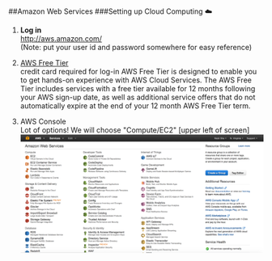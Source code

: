 ##Amazon Web Services 
###Setting up Cloud Computing :cloud:

1.  **Log in**  
http://aws.amazon.com/  
(Note:  put your user id and password somewhere for easy reference)

2.  [AWS Free Tier](https://aws.amazon.com/free/)  
credit card required for log-in
AWS Free Tier is designed to enable you to get hands-on experience with AWS Cloud Services. The AWS Free Tier includes services with a free tier available for 12 months following your AWS sign-up date, as well as additional service offers that do not automatically expire at the end of your 12 month AWS Free Tier term.

3.  AWS Console  
Lot of options!  We will choose "Compute/EC2"  [upper left of screen]  
![AWS Console](img/aws_console.png)


